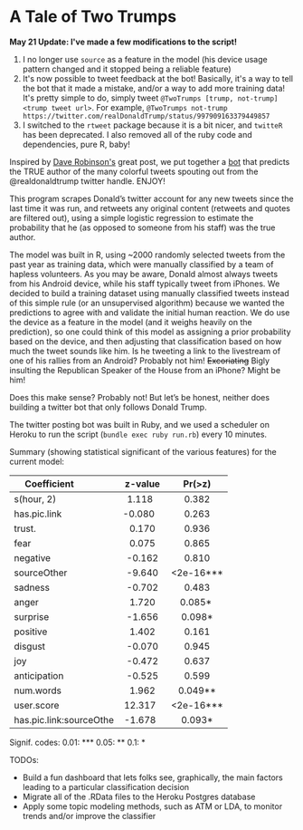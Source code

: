 # A Tale of Two Trumps

**May 21 Update: I've made a few modifications to the script!**
  1) I no longer use `source` as a feature in the model (his device usage pattern changed and it stopped being a reliable feature)
  2) It's now possible to tweet feedback at the bot! Basically, it's a way to tell the bot that it made a mistake, and/or a way to add more training data! It's pretty simple to do, simply tweet `@TwoTrumps [trump, not-trump] <trump tweet url>`. For example, `@TwoTrumps not-trump https://twitter.com/realDonaldTrump/status/997909163379449857` 
  3) I switched to the `rtweet` package because it is a bit nicer, and `twitteR` has been deprecated. I also removed all of the ruby code and dependencies, pure R, baby!
  

Inspired by [Dave Robinson's](https://github.com/dgrtwo/dgrtwo.github.com/blob/master/_R/2016-08-09-trump-tweets.Rmd) great post, we put together a [bot](https://twitter.com/TwoTrumps) that predicts the TRUE author of the many colorful tweets spouting out from the @realdonaldtrump twitter handle. ENJOY!

This program scrapes Donald’s twitter account for any new tweets since the last time it was run, and retweets any original content (retweets and quotes are filtered out), using a simple logistic regression to estimate the probability that he (as opposed to someone from his staff) was the true author. 

The model was built in R, using ~2000 randomly selected tweets from the past year as training data, which were manually classified by a team of hapless volunteers. As you may be aware, Donald almost always tweets from his Android device, while his staff typically tweet from iPhones. We decided to build a training dataset using manually classified tweets instead of this simple rule (or an unsupervised  algorithm) because we wanted the predictions to agree with and validate the initial human reaction. We do use the device as a feature in the model (and it weighs heavily on the prediction), so one could think of this model as assigning a prior probability based on the device, and then adjusting that classification based on how much the tweet sounds like him. Is he tweeting a link to the livestream of one of his rallies from an Android? Probably not him! ~~Excoriating~~ Bigly insulting the Republican Speaker of the House from an iPhone? Might be him! 

Does this make sense? Probably not! But let’s be honest, neither does building a twitter bot that only follows Donald Trump.

The twitter posting bot was built in Ruby, and we used a scheduler on Heroku to run the script (`bundle exec ruby run.rb`) every 10 minutes.

Summary (showing statistical significant of the various features) for the current model:

| Coefficient             | z-value  | Pr(>z)   |
| ----------------------- | :------: | :------: |
| s(hour, 2)              | 1.118    | 0.382    |
| has.pic.link            | -0.080   | 0.263    |
| trust.                  | 0.170    | 0.936    |
| fear                    | 0.075    | 0.865    |
| negative                | -0.162   | 0.810    |
| sourceOther             | -9.640   | <2e-16***|
| sadness                 | -0.702   | 0.483    |
| anger                   | 1.720    | 0.085*   |
| surprise                | -1.656   | 0.098*   |
| positive                | 1.402    | 0.161    |
| disgust                 | -0.070   | 0.945    |
| joy                     | -0.472   | 0.637    |
| anticipation            | -0.525   | 0.599    |
| num.words               | 1.962    | 0.049**  |
| user.score              | 12.317   | <2e-16***|
| has.pic.link:sourceOthe | -1.678   | 0.093*   |

Signif. codes:  0.01: *** 0.05: ** 0.1: * 

TODOs:
* Build a fun dashboard that lets folks see, graphically, the main factors leading to a particular classification decision
* Migrate all of the .RData files to the Heroku Postgres database
* Apply some topic modeling methods, such as ATM or LDA, to monitor trends and/or improve the classifier 
